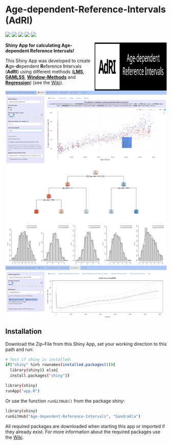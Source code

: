 # Age-dependent-Reference-Intervals (AdRI)
[![](https://img.shields.io/github/downloads/SandraKla/Age-dependent-Reference-Intervals/total.svg)]()
[![](https://img.shields.io/github/license/SandraKla/Age-dependent-Reference-Intervals.svg)]()
[![](https://img.shields.io/github/last-commit/SandraKla/Age-dependent-Reference-Intervals/master.svg)]()
[![](https://img.shields.io/github/languages/count/SandraKla/Age-dependent-Reference-Intervals.svg)]()
[![](https://img.shields.io/github/languages/top/SandraKla/Age-dependent-Reference-Intervals.svg)]()

<img src="www/Logo.svg" width="225px" height="150px" align="right"/>

**Shiny App for calculating Age-dependent Reference Intervals!**

This Shiny App was developed to create **A**ge-**d**ependent **R**eference **I**ntervals (**AdRI**) using different methods ([**LMS**](https://github.com/SandraKla/Age-dependent-Reference-Intervals/wiki/Generalized-additive-models-for-location,-scale-and-shape-(GAMLSS)#lms), [**GAMLSS**](https://github.com/SandraKla/Age-dependent-Reference-Intervals/wiki/Generalized-additive-models-for-location,-scale-and-shape-(GAMLSS)), [**Window-Methods**](https://github.com/SandraKla/Age-dependent-Reference-Intervals/wiki/Window-Methods) and [**Regression**](https://github.com/SandraKla/Age-dependent-Reference-Intervals/wiki/Regression)) (see the [Wiki](https://github.com/SandraKla/Age-dependent-Reference-Intervals/wiki)). 

<img src="www/shiny_overview.png" align="center"/>
<img src="www/shiny_tree.png" align="center"/>
<img src="www/shiny_gamlss.png" align="center"/>

## Installation

Download the Zip-File from this Shiny App, set your working direction to this path and run:

```bash
# Test if shiny is installed:
if("shiny" %in% rownames(installed.packages())){
  library(shiny)} else{
  install.packages("shiny")}
```

```bash
library(shiny)
runApp("app.R")
```
Or use the function ```runGitHub()``` from the package *shiny*:

```bash
library(shiny)
runGitHub("Age-dependent-Reference-Intervals", "SandraKla")
```

All required packages are downloaded when starting this app or imported if they already exist. For more information about the required packages use the [Wiki](https://github.com/SandraKla/Age-dependent-Reference-Intervals/wiki/Versions).
